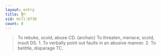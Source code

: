 ```yaml
---
layout: entry
title: སྟིང་
vid: Hill:0730
count: 0
---
```

> To rebuke, scold, abuse CD\. (archaic) To threaten, menace, scold, insult DS\. 1\. To verbally point out faults in an abusive manner\. 2\. To belittle, disparage TC\.



